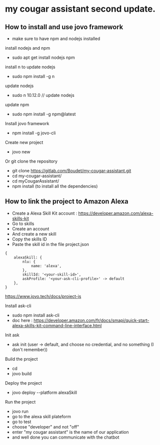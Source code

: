 # my cougar assistant second update.

## How to install and use jovo framework

 - make sure to have npm and nodejs installed

install nodejs and npm
- sudo apt get install nodejs	npm

install n to update nodejs
- sudo npm install -g n

update nodejs
- sudo n 10.12.0 // update nodejs

update npm
- sudo npm install -g npm@latest

Install jovo framework
- npm install -g jovo-cli

Create new project
- jovo new <directory>

Or git clone the repository
- git clone https://gitlab.com/Boudet/my-cougar-assistant.git
- cd my-cougar-assistant/
- cd myCougarAssistant/
- npm install (to install all the dependencies)

## How to link the project to Amazon Alexa

- Create a Alexa Skill Kit account : https://developer.amazon.com/alexa-skills-kit
- Go to skills
- Create an account
- And create a new skill
- Copy the skills ID
- Paste the skill id in the file project.json

```
{
    alexaSkill: {
        nlu: {
            name: 'alexa',
        },
        skillId: '<your-skill-id>',
        askProfile: '<your-ask-cli-profile>' -> default
    },
}
```
https://www.jovo.tech/docs/project-js

Install ask-cli
- sudo npm install ask-cli
- doc here : https://developer.amazon.com/fr/docs/smapi/quick-start-alexa-skills-kit-command-line-interface.html

Init ask
- ask init (user -> default, and choose no credential, and no something (I don't remember))

Build the project
- cd <directory>
- jovo build

Deploy the project
- jovo deploy --platform alexaSkill

Run the project
- jovo run
- go to the alexa skill plateform
- go to test
- choose "developer" and not "off"
- enter "my cougar assistant" is the name of our application
- and well done you can communicate with the chatbot